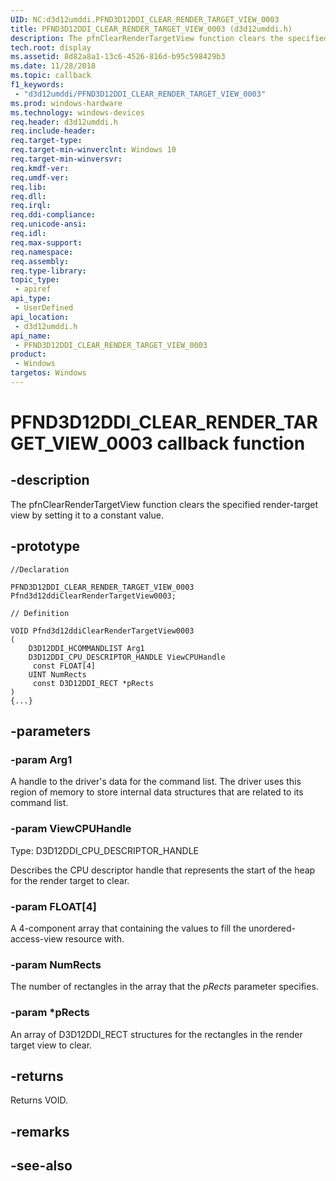 ```yaml
---
UID: NC:d3d12umddi.PFND3D12DDI_CLEAR_RENDER_TARGET_VIEW_0003
title: PFND3D12DDI_CLEAR_RENDER_TARGET_VIEW_0003 (d3d12umddi.h)
description: The pfnClearRenderTargetView function clears the specified render-target view by setting it to a constant value.
tech.root: display
ms.assetid: 8d82a8a1-13c6-4526-816d-b95c598429b3
ms.date: 11/28/2018
ms.topic: callback
f1_keywords:
 - "d3d12umddi/PFND3D12DDI_CLEAR_RENDER_TARGET_VIEW_0003"
ms.prod: windows-hardware
ms.technology: windows-devices
req.header: d3d12umddi.h
req.include-header:
req.target-type:
req.target-min-winverclnt: Windows 10
req.target-min-winversvr:
req.kmdf-ver:
req.umdf-ver:
req.lib:
req.dll:
req.irql: 
req.ddi-compliance:
req.unicode-ansi:
req.idl:
req.max-support:
req.namespace:
req.assembly:
req.type-library: 
topic_type: 
 - apiref
api_type: 
 - UserDefined
api_location: 
 - d3d12umddi.h
api_name: 
 - PFND3D12DDI_CLEAR_RENDER_TARGET_VIEW_0003
product: 
 - Windows
targetos: Windows
---
```


# PFND3D12DDI_CLEAR_RENDER_TARGET_VIEW_0003 callback function

## -description

The pfnClearRenderTargetView function clears the specified render-target view by setting it to a constant value.

## -prototype

```
//Declaration

PFND3D12DDI_CLEAR_RENDER_TARGET_VIEW_0003 Pfnd3d12ddiClearRenderTargetView0003; 

// Definition

VOID Pfnd3d12ddiClearRenderTargetView0003 
(
	D3D12DDI_HCOMMANDLIST Arg1
	D3D12DDI_CPU_DESCRIPTOR_HANDLE ViewCPUHandle
	 const FLOAT[4]
	UINT NumRects
	 const D3D12DDI_RECT *pRects
)
{...}

```

## -parameters

### -param Arg1

A handle to the driver's data for the command list. The driver uses this region of memory to store internal data structures that are related to its command list.

### -param ViewCPUHandle

Type: D3D12DDI_CPU_DESCRIPTOR_HANDLE

Describes the CPU descriptor handle that represents the start of the heap for the render target to clear.

### -param FLOAT[4]

A 4-component array that containing the values to fill the unordered-access-view resource with.

### -param NumRects

The number of rectangles in the array that the *pRects* parameter specifies.

### -param *pRects

An array of D3D12DDI_RECT structures for the rectangles in the render target view to clear. 

## -returns

Returns VOID.

## -remarks



## -see-also

